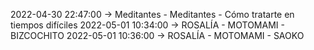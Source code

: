 2022-04-30 22:47:00 -> Meditantes - Meditantes - Cómo tratarte en tiempos difíciles
2022-05-01 10:34:00 -> ROSALÍA - MOTOMAMI - BIZCOCHITO
2022-05-01 10:36:00 -> ROSALÍA - MOTOMAMI - SAOKO
